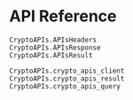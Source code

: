 # API Reference

```@docs
CryptoAPIs.APIsHeaders
CryptoAPIs.APIsResponse
CryptoAPIs.APIsResult
```

```@docs
CryptoAPIs.crypto_apis_client
CryptoAPIs.crypto_apis_result
CryptoAPIs.crypto_apis_query
```
